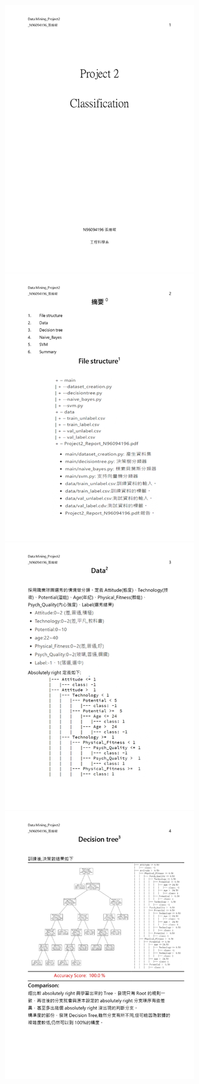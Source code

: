 <!-- # DM_Classification

Project 2
Classification


摘要0
1.	File structure
2.	Data
3.	Decision tree
4.	Naive_Bayes
5.	SVM
6.	Summary
File structure1
 
Data2
採用職業球團選秀的情境做分類。定義Attitude(態度)、Technology(技術)、Potential(潛能)、Age(年紀)、Physical_Fitness(體能)、Psych_Quality(內心強度)、Label(選秀結果)
 
* Absolutely right 定義如下:
|--- Attitude <= 1
|   |--- class: -1
|--- Attitude >  1
|   |--- Technology < 1
|   |   |--- Potential < 5
|   |   |   |--- class: -1
|   |   |--- Potential >=  5
|   |   |   |--- Age <= 24
|   |   |   |   |--- class: 1
|   |   |   |--- Age >  24
|   |   |   |   |--- class: -1
|   |--- Technology >=  1
|   |   |--- Physical_Fitness < 1
|   |   |   |--- Psych_Quality <= 1
|   |   |   |   |--- class: -1
|   |   |   |--- Psych_Quality >  1
|   |   |   |   |--- class: 1
|   |   |--- Physical_Fitness >=  1
|   |   |   |--- class: 1
 
## File Structure
\+ -- main
 |   + --dataset_creation.py
 |   + --decisiontree.py
 |   + --naive_bayes.py
 |   + --svm.py
\+ -- data
 |   + -- train_unlabel.csv
 |   + -- train_label.csv
 |   + -- val_unlabel.csv
 |   + -- val_label.csv
\+ -- Project2_Report_N96094196.pdf
* main/dataset_creation.py: 產生資料集
* main/decisiontree.py: 決策樹分類器
* main/naive_bayes.py: 樸素貝葉斯分類器
* main/svm.py: 支持向量機分類器
* data/train_unlabel.csv:訓練資料的輸入。
* data/train_label.csv:訓練資料的標籤。
* data/val_unlabel.csv:測試資料的輸入。
* data/val_label.cdv:測試資料的標籤。
* Project2_Report_N96094196.pdf:報告。 -->
<img src="./Project2_Report/Project2_Report_page-0001.jpg"/>
<img src="./Project2_Report/Project2_Report_page-0002.jpg"/>
<img src="./Project2_Report/Project2_Report_page-0003.jpg"/>
<img src="./Project2_Report/Project2_Report_page-0004.jpg"/>